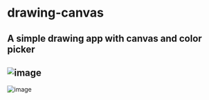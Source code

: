# drawing-canvas

## A simple drawing app with canvas and color picker

![image](https://user-images.githubusercontent.com/112722061/222014467-e78836a3-2abe-44b1-8323-cd1879623a1b.png)
---
![image](https://user-images.githubusercontent.com/112722061/222016726-ead76a40-e809-469e-9f7f-74b91539d659.png)
